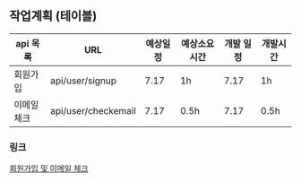 ## 작업계획 (테이블)

| api 목록   | URL                 | 예상일정 | 예상소요시간 | 개발 일정 | 개발시간 |
| ---------- | ------------------- | -------- | ------------ | --------- | -------- |
| 회원가입   | api/user/signup     | 7.17     | 1h           | 7.17      | 1h       |
| 이메일체크 | api/user/checkemail | 7.17     | 0.5h         | 7.17      | 0.5h     |

### 링크

[회원가입 및 이메일 체크](https://github.com/gioung/shoppingmall/blob/master/APIDOC/01.md)


